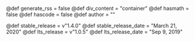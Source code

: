 <!-- @def prepath = "www.julialang.org" -->

<!-- NOTE: don't change what's below -->
@def generate_rss = false
@def div_content = "container" <!-- instead of franklin-content -->
@def hasmath = false <!-- by default pages don't have maths or code -->
@def hascode = false
@def author = ""

<!-- Templating of the Downloads -->
@def stable_release = v"1.4.0"
@def stable_release_date = "March 21, 2020"
@def lts_release = v"1.0.5"
@def lts_release_date = "Sep 9, 2019"

<!-- @def upcoming_release  -->
